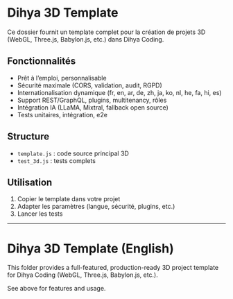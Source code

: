 # Dihya 3D Template

Ce dossier fournit un template complet pour la création de projets 3D (WebGL, Three.js, Babylon.js, etc.) dans Dihya Coding.

## Fonctionnalités
- Prêt à l’emploi, personnalisable
- Sécurité maximale (CORS, validation, audit, RGPD)
- Internationalisation dynamique (fr, en, ar, de, zh, ja, ko, nl, he, fa, hi, es)
- Support REST/GraphQL, plugins, multitenancy, rôles
- Intégration IA (LLaMA, Mixtral, fallback open source)
- Tests unitaires, intégration, e2e

## Structure
- `template.js` : code source principal 3D
- `test_3d.js` : tests complets

## Utilisation
1. Copier le template dans votre projet
2. Adapter les paramètres (langue, sécurité, plugins, etc.)
3. Lancer les tests

---

# Dihya 3D Template (English)

This folder provides a full-featured, production-ready 3D project template for Dihya Coding (WebGL, Three.js, Babylon.js, etc.).

See above for features and usage.

